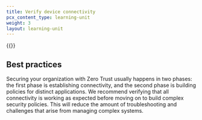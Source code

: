 ```yaml
---
title: Verify device connectivity
pcx_content_type: learning-unit
weight: 3
layout: learning-unit
---
```


{{<render file="zero-trust/_validate-traffic-in-gateway.md">}}

## Best practices

Securing your organization with Zero Trust usually happens in two phases: the first phase is establishing connectivity, and the second phase is building policies for distinct applications. We recommend verifying that all connectivity is working as expected before moving on to build complex security policies. This will reduce the amount of troubleshooting and challenges that arise from managing complex systems.
